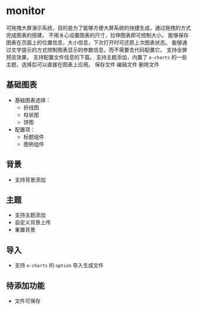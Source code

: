 # monitor
可拖拽大屏演示系统，目的是为了能够方便大屏系统的快捷生成，通过拖拽的方式完成图表的搭建。
不用关心设置图表的尺寸，拉伸图表即可控制大小。
能够保存图表在页面上的位置信息，大小信息，下次打开时可还原上次图表状态。
能够通过文字提示的方式控制图表显示的参数信息，而不需要去代码配置它。
支持全屏预览效果。
支持配置文件信息的下载。
支持主题添加，内置了 `e-charts` 的一些主题，选择后可以直接在图表上应用。
保存文件
编辑文件
删除文件

## 基础图表
- 基础图表选择：
  - 折线图
  - 柱状图
  - 饼图
- 配置项：
  - 标题组件
  - 图例组件

## 背景
- 支持背景添加

## 主题
- 支持主题添加
- 自定义背景上传
- 重置背景

## 导入
- 支持 `e-charts` 的 `option` 导入生成文件

## 待添加功能
- 文件可保存
